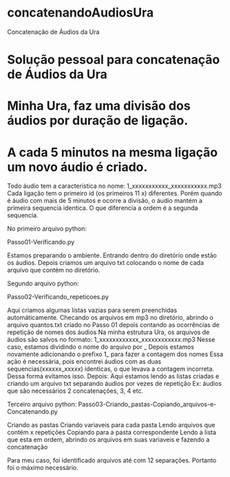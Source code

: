# concatenandoAudiosUra
Concatenação de Áudios da Ura

# Solução pessoal para concatenação de Áudios da Ura
# Minha Ura, faz uma divisão dos áudios por duração de ligação.
# A cada 5 minutos na mesma ligação um novo áudio é criado.
Todo áudio tem a caracteristica no nome: 1_xxxxxxxxxxx_xxxxxxxxxxx.mp3
Cada ligação tem o primeiro id (os primeiros 11 x) diferentes. Porém quando é áudio com mais de 5 minutos e ocorre a divisão, o áudio mantém a primeira sequencia identica. O que diferencia a ordem é a segunda sequencia.

No primeiro arquivo python: 

Passo01-Verificando.py

Estamos preparando o ambiente. Entrando dentro do diretório onde estão os áudios.
Depois criamos um arquivo txt colocando o nome de cada arquivo que contém no diretório.

Segundo arquivo python:

Passo02-Verificando_repeticoes.py

Aqui criamos algumas listas vazias para serem preenchidas automáticamente.
 Checando os arquivos em mp3 no diretório, abrindo o arquivo quantos.txt criado no Passo 01
 depois contando as ocorrências de repetição de nomes dos áudios
 Na minha estrutura Ura, os arquivos de áudios são salvos no formato: 1_xxxxxxxxxxxx_xxxxxxxxxxxx.mp3
 Nesse caso, estamos dividindo o nome do arquivo por _
 Depois estamos novamente adicionando o prefixo 1_ para fazer a contagem dos nomes
 Essa ação é necessária, pois encontrei áudios com as duas sequencias(xxxxxx_xxxxx) identicas, o que levava a contagem
 incorreta. Dessa forma evitamos isso.
Depois:
 Aqui estamos lendo as listas criadas e criando um arquivo txt separando áudios por vezes de repetição
 Ex: áudios que são necessários 2 concatenações, 3, 4 etc.

Terceiro arquivo python:
Passo03-Criando_pastas-Copiando_arquivos-e-Concatenando.py

Criando as pastas
Criando variaveis para cada pasta
Lendo arquivos que contém x repetições
Copiando para a pasta correspondente
Lendo a lista que esta em ordem, abrindo os arquivos em suas variaveis e fazendo a concatenação


Para meu caso, foi identificado arquivos até com 12 separações. Portanto foi o máximo necessário.
